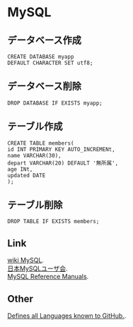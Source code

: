 # MySQL
## データベース作成
~~~mysql
CREATE DATABASE myapp
DEFAULT CHARACTER SET utf8;
~~~
## データベース削除
~~~mysql
DROP DATABASE IF EXISTS myapp;
~~~
## テーブル作成
~~~mysql
CREATE TABLE members(
id INT PRIMARY KEY AUTO_INCREMENt,
name VARCHAR(30),
depart VARCHAR(20) DEFAULT '無所属',
age INt,
updated DATE
);
~~~
## テーブル削除
~~~mysql
DROP TABLE IF EXISTS members;
~~~
## Link
[wiki MySQL](https://ja.wikipedia.org/wiki/MySQL).  
[日本MySQLユーザ会](http://www.mysql.gr.jp/).  
[MySQL Reference Manuals](https://dev.mysql.com/doc/).
## Other
[Defines all Languages known to GitHub.](https://github.com/github/linguist/blob/master/lib/linguist/languages.yml).
